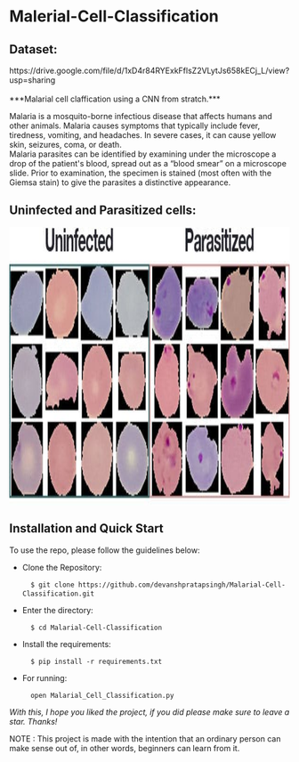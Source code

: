 # Malerial-Cell-Classification

<h2>Dataset:</h2> 
https://drive.google.com/file/d/1xD4r84RYExkFflsZ2VLytJs658kECj_L/view?usp=sharing
<br>
<br>
***Malarial cell claffication using a CNN from stratch.***

Malaria is a mosquito-borne infectious disease that affects humans and other animals. Malaria causes symptoms that typically include fever, tiredness, vomiting, and headaches. In severe cases, it can cause yellow skin, seizures, coma, or death.
<br>
Malaria parasites can be identified by examining under the microscope a drop of the patient's blood, spread out as a “blood smear” on a microscope slide. Prior to examination, the specimen is stained (most often with the Giemsa stain) to give the parasites a distinctive appearance.
<br>
<h2>Uninfected and Parasitized cells:</h2>
<img align="center" width="700" height="500" src="https://github.com/devanshpratapsingh/Malarial-Cell-Classification/blob/main/images/img1.jpg">

## Installation and Quick Start
To use the repo, please follow the guidelines below:

- Clone the Repository: 

        $ git clone https://github.com/devanshpratapsingh/Malarial-Cell-Classification.git
        
- Enter the directory: 

        $ cd Malarial-Cell-Classification
        
- Install the requirements:

        $ pip install -r requirements.txt

- For running:

        open Malarial_Cell_Classification.py
	


*With this, I hope you liked the project, if you did please make sure to leave a star. Thanks!*

NOTE : This project is made with the intention that an ordinary person can make sense out of, in other words, beginners can learn from it.
